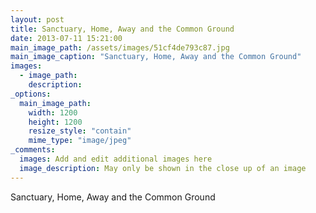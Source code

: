 ```yaml
---
layout: post
title: Sanctuary, Home, Away and the Common Ground
date: 2013-07-11 15:21:00
main_image_path: /assets/images/51cf4de793c87.jpg
main_image_caption: "Sanctuary, Home, Away and the Common Ground"
images:
  - image_path: 
    description: 
_options:
  main_image_path:
    width: 1200
    height: 1200
    resize_style: "contain"
    mime_type: "image/jpeg"
_comments:
  images: Add and edit additional images here
  image_description: May only be shown in the close up of an image
---
```


Sanctuary, Home, Away and the Common Ground
